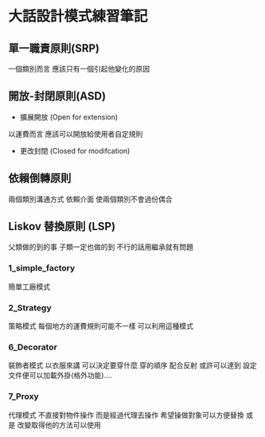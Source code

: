 # 大話設計模式練習筆記

## 單一職責原則(SRP)
一個類別而言 應該只有一個引起他變化的原因
## 開放-封閉原則(ASD)
* 擴展開放 (Open for extension)

以運費而言 應該可以開放給使用者自定規則
* 更改封閉 (Closed for modifcation)

## 依賴倒轉原則
兩個類別溝通方式 依賴介面 使兩個類別不會過份偶合

## Liskov 替換原則 (LSP)
父類做的到的事 子類一定也做的到
不行的話用繼承就有問題

### 1_simple_factory
簡單工廠模式

### 2_Strategy
策略模式
每個地方的運費規則可能不一樣 可以利用這種模式

### 6_Decorator
裝飾者模式
以衣服來講 可以決定要穿什麼 穿的順序
配合反射 或許可以達到 設定文件便可以加載外掛(格外功能)....

### 7_Proxy
代理模式
不直接對物件操作 而是經過代理去操作
希望操做對象可以方便替換 或是 改變取得他的方法可以使用
